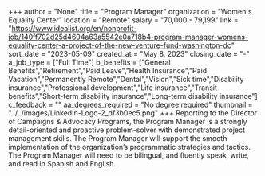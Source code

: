 +++
author = "None"
title = "Program Manager"
organization = "Women's Equality Center"
location = "Remote"
salary = "70,000 - 79,199"
link = "https://www.idealist.org/en/nonprofit-job/140ff702d25d4604a63a5542e0a718b4-program-manager-womens-equality-center-a-project-of-the-new-venture-fund-washington-dc"
sort_date = "2023-05-09"
created_at = "May 8, 2023"
closing_date = "-"
a_job_type = ["Full Time"]
b_benefits = ["General Benefits","Retirement","Paid Leave","Health Insurance","Paid Vacation","Permanently Remote","Dental","Vision","Sick time","Disability insurance","Professional development","Life insurance","Transit benefits","Short-term disability insurance","Long-term disability insurance"]
c_feedback = ""
aa_degrees_required = "No degree required"
thumbnail = "../../images/LinkedIn-Logo-2_df3b0ec5.png"
+++
Reporting to the Director of Campaigns & Advocacy Programs, the Program Manager is a strongly detail-oriented and proactive problem-solver with demonstrated project management skills. The Program Manager will support the smooth implementation of the organization’s programmatic strategies and tactics. The Program Manager will need to be bilingual, and fluently speak, write, and read in Spanish and English. 